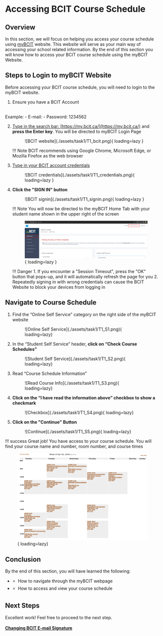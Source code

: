 # Accessing BCIT Course Schedule

## Overview 

In this section, we will focus on helping you access your course schedule using [myBCIT](https://my.bcit.ca/) website. This website 
will 
serve 
as your main way of accessing your school related information. By the end of this section you will know how to 
access your BCIT course schedule using the myBCIT Website.

## Steps to Login to myBCIT Website
Before accessing your BCIT course schedule, you will need to login to the myBCIT website.

1. Ensure you have a BCIT Account
<br>
    Example:
       - E-mail: <Looney@my.bcit.ca>
       - Password: 1234562

2. <u>Type in the search bar: [https://my.bcit.ca/](https://my.bcit.ca/)</u> 
   and **press the Enter key**. You will be directed to myBCIT Login 
   Page
     <figure markdown = "span"> ![BCIT website](./assets/task1/T1_bcit.png){ loading=lazy } </figure>

    !!! Note 
        BCIT recommends using Google Chrome, Microsoft Edge, or Mozilla Firefox as the web browser

3. <u>Type in your BCIT account credentials</u>
    <figure markdown = "span"> ![BCIT credentials](./assets/task1/T1_credentials.png){ loading=lazy } </figure>

4. **Click the "SIGN IN" button**
    <figure markdown = "span"> ![BCIT signin](./assets/task1/T1_signin.png){ loading=lazy } </figure>

    !!! Note
        You will now be directed to the myBCIT Home Tab with your student name shown in the upper right of the screen
        <figure markdown = "span"> ![Image title](./assets/task2/T2_S5.1.png){ loading=lazy } </figure>

    !!! Danger
        1. If you encounter a "Session Timeout", press the "OK" button that pops-up, and it will automatically refresh the page for you
        2. Repeatedly signing in with wrong credentials can cause the BCIT Website to block your devices from logging in

## Navigate to Course Schedule
1. Find the “Online Self Service” category on the right side of the myBCIT website
    <figure markdown = "span">![Online Self Service](./assets/task1/T1_S1.png){ loading=lazy}</figure>

2. In the “Student Self Service” header, **click on “Check Course Schedules”**
    <figure markdown = "span">![Student Self Service](./assets/task1/T1_S2.png){ loading=lazy} 
   </figure>

3. Read “Course Schedule Information”
    <figure markdown = "span">![Read Course Info](./assets/task1/T1_S3.png){ loading=lazy} 
   </figure>

4. **Click on the “I have read the information above” checkbox to show a checkmark**
    <figure markdown = "span">![Checkbox](./assets/task1/T1_S4.png){ loading=lazy} 
   </figure>
5. **Click on the "Continue" Button**
    <figure markdown = "span">![Continue](./assets/task1/T1_S5.png){ loading=lazy} 
   </figure>

!!! success
    Great job! You have access to your course schedule. You will find your course name and number, room number, and 
    course times
    <figure markdown = "span">![Course Schedule](./assets/task1/T1_S6.png){ loading=lazy} 
    </figure>

## Conclusion

By the end of this section, you will have learned the following:
<ul>
    <li id="staremoji"> ⭐&nbsp How to navigate through the myBCIT webpage </li>
    <li id="staremoji"> ⭐&nbsp How to access and view your course schedule </li>
</ul>

## Next Steps
Excellent work! Feel free to proceed to the next step.
<br>
<br>
**[Changing BCIT E-mail Signature](task2.md)**
